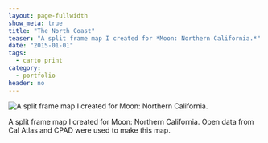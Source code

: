 ```yaml
---
layout: page-fullwidth
show_meta: true
title: "The North Coast"
teaser: "A split frame map I created for *Moon: Northern California.*"
date: "2015-01-01"
tags:
  - carto print 
category:
  - portfolio
header: no
---
```


![A split frame map I created for *Moon: Northern California.*]()

A split frame map I created for Moon: Northern California. Open data from Cal Atlas and CPAD were used to make this map.